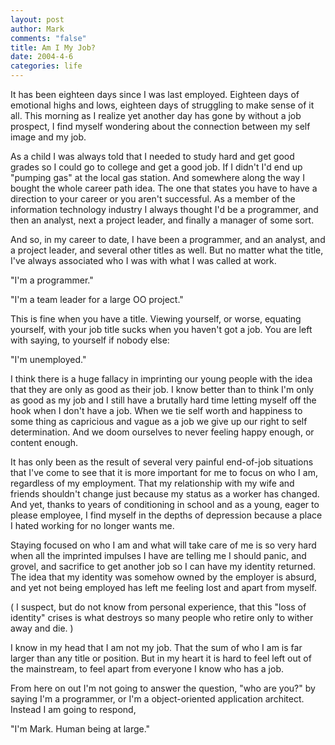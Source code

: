 ```yaml
--- 
layout: post
author: Mark
comments: "false"
title: Am I My Job?
date: 2004-4-6
categories: life
---
```

It has been eighteen days since I was last employed. Eighteen days of emotional highs and lows, eighteen days of struggling to make sense of it all. This morning as I realize yet another day has gone by without a job prospect, I find myself wondering about the connection between my self image and my job.

As a child I was always told that I needed to study hard and get good grades so I could go to college and get a good job. If I didn't I'd end up "pumping gas" at the local gas station. And somewhere along the way I bought the whole career path idea. The one that states you have to have a direction to your career or you aren't successful. As a member of the information technology industry I always thought I'd be a programmer, and then an analyst, next a project leader, and finally a manager of some sort.

And so, in my career to date, I have been a programmer, and an analyst, and a project leader, and several other titles as well. But no matter what the title, I've always associated who I was with what I was called at work.

"I'm a programmer."

"I'm a team leader for a large OO project."

This is fine when you have a title. Viewing yourself, or worse, equating yourself, with your job title sucks when you haven't got a job. You are left with saying, to yourself if nobody else:

"I'm unemployed."

I think there is a huge fallacy in imprinting our young people with the idea that they are only as good as their job. I know better than to think I'm only as good as my job and I still have a brutally hard time letting myself off the hook when I don't have a job. When we tie self worth and happiness to some thing as capricious and vague as a job we give up our right to self determination. And we doom ourselves to never feeling happy enough, or content enough.

It has only been as the result of several very painful end-of-job situations that I've come to see that it is more important for me to focus on who I am, regardless of my employment. That my relationship with my wife and friends shouldn't change just because my status as a worker has changed. And yet, thanks to years of conditioning in school and as a young, eager to please employee, I find myself in the depths of depression because a place I hated working for no longer wants me.

Staying focused on who I am and what will take care of me is so very hard when all the imprinted impulses I have are telling me I should panic, and grovel, and sacrifice to get another job so I can have my identity returned. The idea that my identity was somehow owned by the employer is absurd, and yet not being employed has left me feeling lost and apart from myself.

( I suspect, but do not know from personal experience, that this "loss of identity" crises is what destroys so many people who retire only to wither away and die. )

I know in my head that I am not my job. That the sum of who I am is far larger than any title or position. But in my heart it is hard to feel left out of the mainstream, to feel apart from everyone I know who has a job.

From here on out I'm not going to answer the question, "who are you?" by saying I'm a programmer, or I'm a object-oriented application architect. Instead I am going to respond,

"I'm Mark. Human being at large."
